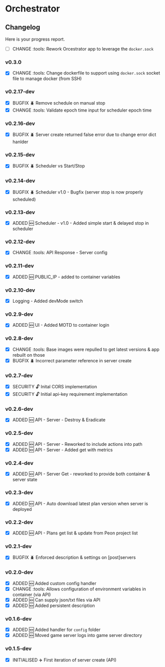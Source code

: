 # Orchestrator

## Changelog

Here is your progress report.

- [ ] CHANGE :tools: Rework Orcestrator app to leverage the `docker.sock`

### v0.3.0

- [x] CHANGE :tools: Change dockerfile to support using `docker.sock` socket file to manage docker (from SSH)

### v0.2.17-dev

- [x] BUGFIX :beetle: Remove schedule on manual stop
- [x] CHANGE :tools: Validate epoch time input for scheduler epoch time

### v0.2.16-dev

- [x] BUGFIX :beetle: Server create returned false error due to change error dict hanlder

### v0.2.15-dev

- [x] BUGFIX :beetle: Scheduler vs Start/Stop

### v0.2.14-dev

- [x] BUGFIX :beetle: Scheduler v1.0 - Bugfix (server stop is now properly scheduled)

### v0.2.13-dev

- [x] ADDED :new: Scheduler - v1.0 - Added simple start & delayed stop in scheduler

### v0.2.12-dev

- [x] CHANGE :tools: API Response - Server config

### v0.2.11-dev

- [x] ADDED :new: PUBLIC_IP - added to container variables

### v0.2.10-dev

- [x] Logging - Added devMode switch

### v0.2.9-dev

- [x] ADDED :new: UI - Added MOTD to container login

### v0.2.8-dev

- [x] CHANGE :tools:  Base images were repulled to get latest versions & app rebuilt on those
- [x] BUGFIX :beetle: Incorrect parameter reference in server create

### v0.2.7-dev

- [x] SECURITY :unlock: Inital CORS implementation
- [x] SECURITY :unlock: Initial api-key requirement implementation

### v0.2.6-dev

- [x] ADDED :new: API - Server - Destroy & Eradicate

### v0.2.5-dev

- [x] ADDED :new: API - Server - Reworked to include actions into path
- [x] ADDED :new: API - Server - Added get with metrics

### v0.2.4-dev

- [x] ADDED :new: API - Server Get - reworked to provide both container & server state

### v0.2.3-dev

- [x] ADDED :new: API - Auto download latest plan version when server is deployed

### v0.2.2-dev

- [x] ADDED :new: API - Plans get list & update from Peon project list

### v0.2.1-dev

- [x] BUGFIX :beetle: Enforced description & settings on [post]servers

### v0.2.0-dev

- [x] ADDED :new: Added custom config handler
- [x] CHANGE :tools: Allows configuration of environment variables in container (via API)
- [x] ADDED :new: Can supply json/txt files via API
- [x] ADDED :new: Added persistent description

### v0.1.6-dev

- [x] ADDED :new: Added handler for `config` folder
- [x] ADDED :new: Moved game server logs into game server directory

### v0.1.5-dev

- [x] INITIALISED :airplane:  First iteration of server create (API)